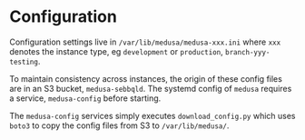 # Configuration

Configuration settings live in `/var/lib/medusa/medusa-xxx.ini` where `xxx` denotes the instance type, eg `development` or `production`, `branch-yyy-testing`.

To maintain consistency across instances, the origin of these config files are in an S3 bucket, `medusa-sebbqld`. The systemd config of `medusa` requires a service, `medusa-config` before starting. 

The `medusa-config` services simply executes `download_config.py` which uses `boto3` to copy the config files from S3 to `/var/lib/medusa/`.
